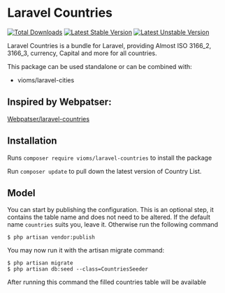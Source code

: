 # Laravel Countries

[![Total Downloads](https://poser.pugx.org/vioms/laravel-countries/downloads.svg)](https://packagist.org/packages/vioms/laravel-countries)
[![Latest Stable Version](https://poser.pugx.org/vioms/laravel-countries/v/stable.svg)](https://packagist.org/packages/vioms/laravel-countries)
[![Latest Unstable Version](https://poser.pugx.org/vioms/laravel-countries/v/unstable.svg)](https://packagist.org/packages/vioms/laravel-countries)

Laravel Countries is a bundle for Laravel, providing Almost ISO 3166_2, 3166_3, currency, Capital and more for all countries.

This package can be used standalone or can be combined with:
* vioms/laravel-cities

## Inspired by Webpatser:
[Webpatser/laravel-countries](https://github.com/webpatser/laravel-countries)

## Installation

Runs `composer require vioms/laravel-countries` to install the package

Run `composer update` to pull down the latest version of Country List.

## Model

You can start by publishing the configuration. This is an optional step, it contains the table name and does not need to be altered. If the default name `countries` suits you, leave it. Otherwise run the following command

    $ php artisan vendor:publish

You may now run it with the artisan migrate command:

    $ php artisan migrate
    $ php artisan db:seed --class=CountriesSeeder

After running this command the filled countries table will be available
